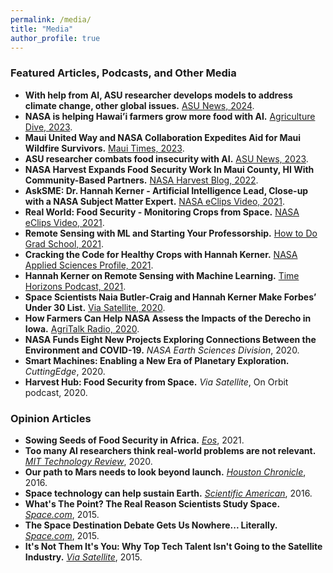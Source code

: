 ```yaml
---
permalink: /media/
title: "Media"
author_profile: true
---
```



### Featured Articles, Podcasts, and Other Media
- **With help from AI, ASU researcher develops models to address climate change, other global issues.** [ASU News, 2024](https://news.asu.edu/20240201-environment-and-sustainability-help-ai-asu-researcher-develops-models-address-climate).
- **NASA is helping Hawai’i farmers grow more food with AI.** [Agriculture Dive, 2023](https://www.agriculturedive.com/news/nasa-ai-artificial-intelligence-farm-mapping-hawaii-wildfires/700757/).
- **Maui United Way and NASA Collaboration Expedites Aid for Maui Wildfire Survivors.** [Maui Times, 2023](https://mauitimes.org/environment/maui-united-way-and-nasa-collaboration-expedites-aid-for-maui-wildfire-survivors/).
- **ASU researcher combats food insecurity with AI.** [ASU News, 2023](https://news.asu.edu/20230303-solutions-asu-researcher-combats-food-insecurity-ai).
- **NASA Harvest Expands Food Security Work In Maui County, HI With Community-Based Partners.** [NASA Harvest Blog, 2022](https://nasaharvest.org/news/nasa-harvest-expands-food-security-work-maui-county-hi-community-based-partners).
- **AskSME: Dr. Hannah Kerner - Artificial Intelligence Lead, Close-up with a NASA Subject Matter Expert.** [NASA eClips Video, 2021](https://www.youtube.com/watch?v=64WcfBXnuKI).
- **Real World: Food Security - Monitoring Crops from Space.** [NASA eClips Video, 2021](https://www.youtube.com/watch?v=jit5spufdhg).
- **Remote Sensing with ML and Starting Your Professorship.** [How to Do Grad School, 2021](https://www.how2dogradschool.com/episodes/episode-33-hannah-kerner-remote-sensing-with-ml-amp-starting-your-professorship).
- **Cracking the Code for Healthy Crops with Hannah Kerner.** [NASA Applied Sciences Profile, 2021](https://appliedsciences.nasa.gov/our-impact/people/cracking-code-healthy-crops-hannah-kerner).
- **Hannah Kerner on Remote Sensing with Machine Learning.** [Time Horizons Podcast, 2021](https://www.timehorizons.org/hannah-kerner/).
- **Space Scientists Naia Butler-Craig and Hannah Kerner Make Forbes’ Under 30 List.** [Via Satellite, 2020](https://www.satellitetoday.com/innovation/2020/12/02/space-scientists-naia-butler-craig-and-hannah-kerner-make-forbes-under-30-list/).
- **How Farmers Can Help NASA Assess the Impacts of the Derecho in Iowa.** [AgriTalk Radio, 2020](https://omny.fm/shows/agritalk/agritalk-september-3-2020).
- **NASA Funds Eight New Projects Exploring Connections Between the Environment and COVID-19.** *NASA Earth Sciences Division*, 2020.
- **Smart Machines: Enabling a New Era of Planetary Exploration.** *CuttingEdge*, 2020.
- **Harvest Hub: Food Security from Space.** *Via Satellite*, On Orbit podcast, 2020.


### Opinion Articles
- **Sowing Seeds of Food Security in Africa.** [*Eos*](https://eos.org/science-updates/sowing-seeds-of-food-security-in-africa), 2021.
- **Too many AI researchers think real-world problems are not relevant.** [*MIT Technology Review*](https://www.technologyreview.com/2020/08/18/1007196/ai-research-machine-learning-applications-problems-opinion/), 2020.
- **Our path to Mars needs to look beyond launch.** [*Houston Chronicle*](https://www.chron.com/opinion/outlook/article/Kerner-Our-path-to-Mars-needs-to-look-beyond-the-10631175.php), 2016.
- **Space technology can help sustain Earth.** [*Scientific American*](https://www.scientificamerican.com/blog/guest-blog/space-technology-can-help-sustain-earth/), 2016.
- **What's The Point? The Real Reason Scientists Study Space.** [*Space.com*](https://www.space.com/30492-what-is-the-point-of-studying-space.html), 2015.
- **The Space Destination Debate Gets Us Nowhere... Literally.** [*Space.com*](https://www.space.com/29659-debating-space-destination-is-grounding-exploration.html), 2015.
- **It's Not Them It's You: Why Top Tech Talent Isn't Going to the Satellite Industry.** [*Via Satellite*](https://interactive.satellitetoday.com/its-not-them-its-you-why-top-tech-talent-isnt-going-to-the-satellite-industry/), 2015.